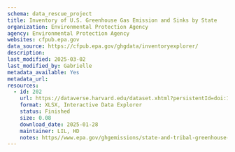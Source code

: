 ```yaml
---
schema: data_rescue_project 
title: Inventory of U.S. Greenhouse Gas Emission and Sinks by State
organization: Environmental Protection Agency
agency: Environmental Protection Agency
websites: cfpub.epa.gov
data_source: https://cfpub.epa.gov/ghgdata/inventoryexplorer/
description: 
last_modified: 2025-03-02
last_modified_by: Gabrielle
metadata_available: Yes
metadata_url: 
resources:
  - id: 202
    url: https://dataverse.harvard.edu/dataset.xhtml?persistentId=doi:10.7910/DVN/3VIXG4
    format: XLSX, Interactive Data Explorer
    status: Finished
    size: 0.08
    download_date: 2025-01-28
    maintainer: LIL, HD
    notes: https//www.epa.gov/ghgemissions/state-and-tribal-greenhouse-gas-data-and-resources- Downloadable data; maps and charts might not be readily obtained/reproduced
---
```


